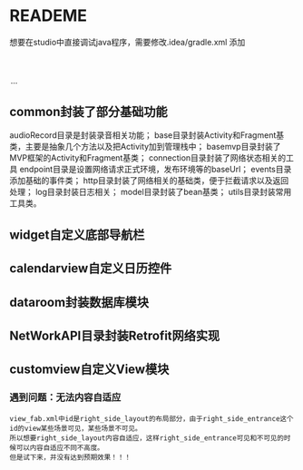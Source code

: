 # READEME

想要在studio中直接调试java程序，需要修改.idea/gradle.xml
添加<option name="delegatedBuild" value="false" />

<GradleProjectSettings>
        <option name="delegatedBuild" value="false" />
        <option name="testRunner" value="PLATFORM" />
        ...
      </GradleProjectSettings>

## common封装了部分基础功能
  audioRecord目录是封装录音相关功能；
  base目录封装Activity和Fragment基类，主要是抽象几个方法以及把Activity加到管理栈中；
  basemvp目录封装了MVP框架的Activity和Fragment基类；
  connection目录封装了网络状态相关的工具
  endpoint目录是设置网络请求正式环境，发布环境等的baseUrl；
  events目录添加基础的事件类；
  http目录封装了网络相关的基础类，便于拦截请求以及返回处理；
  log目录封装日志相关；
  model目录封装了bean基类；
  utils目录封装常用工具类。

## widget自定义底部导航栏

## calendarview自定义日历控件

## dataroom封装数据库模块

## NetWorkAPI目录封装Retrofit网络实现

## customview自定义View模块

### 遇到问题：无法内容自适应
    view_fab.xml中id是right_side_layout的布局部分，由于right_side_entrance这个id的view某些场景可见，某些场景不可见。
    所以想要right_side_layout内容自适应，这样right_side_entrance可见和不可见的时候可以内容自适应不同不高度。
    但是试下来，并没有达到预期效果！！！